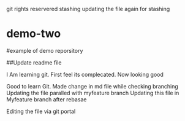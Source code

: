 git rights reservered stashing
updating the file again for stashing

# demo-two
#example of demo reporsitory

##Update readme file

I Am learning git. First feel its complecated. Now looking good

Good to learn Git.
Made change in md file while checking branching
Updating the file paralled with myfeature branch
Updating this file in Myfeature branch after rebasae

Editing the file via git portal

